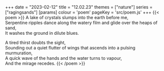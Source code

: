 +++
date = "2023-02-12"
title = "12.02.23"
themes = ["nature"]
series = ["ragingsands"]
[params]
  colour = 'poem'
  pageKey = 'src/poem.js'
+++
{{< poem >}}
A lake of crystals slumps into the earth before me,  
Serpentine ripples dance along the watery film and glide over the heaps of sand,  
It washes the ground in dilute blues.  
  
A tired thirst doubts the sight,  
Sounding out a quiet flutter of wings that ascends into a pulsing murmuration,  
A quick wave of the hands and the water turns to vapour,  
And the mirage recedes.
{{< /poem >}}